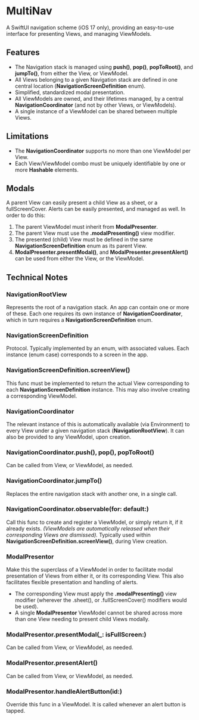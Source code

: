 # MultiNav
A SwiftUI navigation scheme (iOS 17 only), providing an easy-to-use interface for presenting Views, and managing ViewModels.

## Features

- The Navigation stack is managed using **push()**, **pop()**, **popToRoot()**, and **jumpTo()**, from either the View, or ViewModel. 
- All Views belonging to a given Navigation stack are defined in one central location (**NavigationScreenDefinition** enum).
- Simplified, standardized modal presentation.
- All ViewModels are owned, and their lifetimes managed, by a central **NavigationCoordinator** (and not by other Views, or ViewModels).
- A single instance of a ViewModel can be shared between multiple Views.

## Limitations

- The **NavigationCoordinator** supports no more than one ViewModel per View.
- Each View/ViewModel combo must be uniquely identifiable by one or more **Hashable** elements.

## Modals

A parent View can easily present a child View as a sheet, or a fullScreenCover.  Alerts can be easily presented, and managed as well.  In order to do this:

 1. The parent ViewModel must inherit from **ModalPresenter**.
 2. The parent View must use the **.modalPresenting()** view modifier.
 3. The presented (child) View must be defined in the same **NavigationScreenDefinition** enum as its parent View.
 4. **ModalPresenter.presentModal()**, and **ModalPresenter.presentAlert()** can be used from either the View, or the ViewModel.

## Technical Notes

### NavigationRootView
Represents the root of a navigation stack.  An app can contain one or more of these.  Each one requires its own instance of **NavigationCoordinator**, which in turn requires a **NavigationScreenDefinition** enum.

### NavigationScreenDefinition
Protocol. Typically implemented by an enum, with associated values. Each instance (enum case) corresponds to a screen in the app.

### NavigationScreenDefinition.screenView()
This func must be implemented to return the actual View corresponding to each **NavigationScreenDefinition** instance.  This may also involve creating a corresponding ViewModel.

### NavigationCoordinator
The relevant instance of this is automatically available (via Environment) to every View under a given navigation stack (**NavigationRootView**).  It can also be provided to any ViewModel, upon creation.

### NavigationCoordinator.push(), pop(), popToRoot()
Can be called from View, or ViewModel, as needed.

### NavigationCoordinator.jumpTo()
Replaces the entire navigation stack with another one, in a single call.

### NavigationCoordinator.observable(for: default:)
Call this func to create and register a ViewModel, or simply return it, if it already exists.  *(ViewModels are automatically released when their corresponding Views are dismissed).*  Typically used within **NavigationScreenDefinition.screenView()**, during View creation.

### ModalPresentor
Make this the superclass of a ViewModel in order to facilitate modal presentation of Views from either it, or its corresponding View.  This also facilitates flexible presentation and handling of alerts.
- The corresponding View must apply the **.modalPresenting()** view modifier (wherever the .sheet(), or .fullScreenCover() modifiers would be used).
- A single **ModalPresentor** ViewModel cannot be shared across more than one View needing to present child Views modally.

### ModalPresentor.presentModal(_: isFullScreen:)
Can be called from View, or ViewModel, as needed.

### ModalPresentor.presentAlert()
Can be called from View, or ViewModel, as needed.

### ModalPresentor.handleAlertButton(id:)
Override this func in a ViewModel.  It is called whenever an alert button is tapped.
